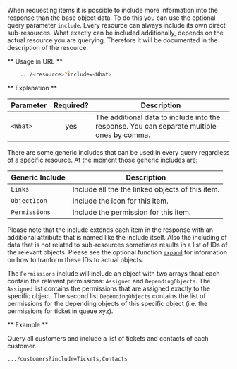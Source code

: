When requesting items it is possible to include more information into the response than the base object data. To do this you can use the optional query parameter ```include```. Every resource can always include its own direct sub-resources. What exactly can be included additionally, depends on the actual resource you are querying. Therefore it will be documented in the description of the resource. 

** Usage in URL **
``` bash
    .../<resource>?include=<What>
```


** Explanation **

|Parameter|Required?|Description|
|-|:-:|-|
|```<What>```|yes|The additional data to include into the response. You can separate multiple ones by comma.|

There are some generic includes that can be used in every query regardless of a specific resource. At the moment those generic includes are: 

|Generic Include|Description|
|-|-|
|```Links```|Include all the the linked objects of this item.|
|```ObjectIcon```|Include the icon for this item.|
|```Permissions```|Include the permission for this item.|

Please note that the include extends each item in the response with an additional attribute that is named like the include itself. Also the including of data that is not related to sub-resources sometimes results in a list of IDs of the relevant objects. Please see the optional function [```expand```](#expand_objects) for information on how to tranform these IDs to actual objects.

The ```Permissions``` include will include an object with two arrays thaat each contain the relevant permissions: ```Assigned``` and ```DependingObjects```. The ```Assigned``` list contains the permissions that are assigned exactly to the specific object. The second list ```DependingObjects``` contains the list of permissions for the depending objects of this specific object (i.e. the permissions for ticket in queue xyz). 

** Example **

Query all customers and include a list of tickets and contacts of each customer.

``` bash
.../customers?include=Tickets,Contacts
```